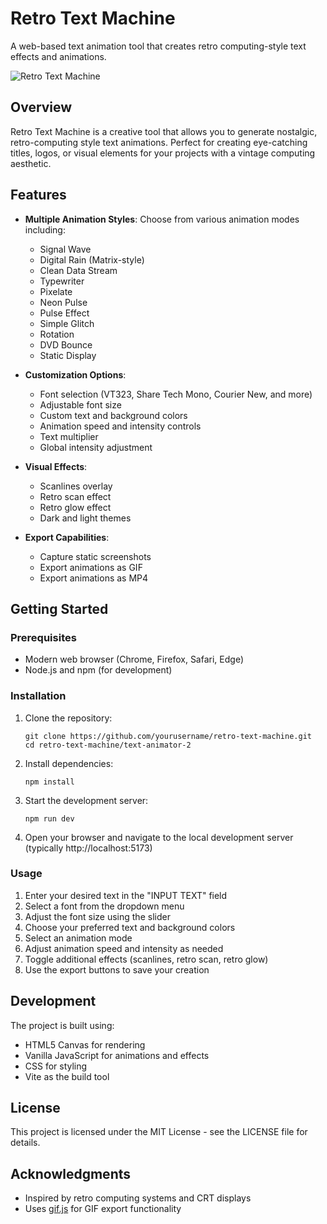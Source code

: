 # Retro Text Machine

A web-based text animation tool that creates retro computing-style text effects and animations.

![Retro Text Machine](https://via.placeholder.com/800x400?text=Retro+Text+Machine)

## Overview

Retro Text Machine is a creative tool that allows you to generate nostalgic, retro-computing style text animations. Perfect for creating eye-catching titles, logos, or visual elements for your projects with a vintage computing aesthetic.

## Features

- **Multiple Animation Styles**: Choose from various animation modes including:
  - Signal Wave
  - Digital Rain (Matrix-style)
  - Clean Data Stream
  - Typewriter
  - Pixelate
  - Neon Pulse
  - Pulse Effect
  - Simple Glitch
  - Rotation
  - DVD Bounce
  - Static Display

- **Customization Options**:
  - Font selection (VT323, Share Tech Mono, Courier New, and more)
  - Adjustable font size
  - Custom text and background colors
  - Animation speed and intensity controls
  - Text multiplier
  - Global intensity adjustment

- **Visual Effects**:
  - Scanlines overlay
  - Retro scan effect
  - Retro glow effect
  - Dark and light themes

- **Export Capabilities**:
  - Capture static screenshots
  - Export animations as GIF
  - Export animations as MP4

## Getting Started

### Prerequisites

- Modern web browser (Chrome, Firefox, Safari, Edge)
- Node.js and npm (for development)

### Installation

1. Clone the repository:
   ```
   git clone https://github.com/yourusername/retro-text-machine.git
   cd retro-text-machine/text-animator-2
   ```

2. Install dependencies:
   ```
   npm install
   ```

3. Start the development server:
   ```
   npm run dev
   ```

4. Open your browser and navigate to the local development server (typically http://localhost:5173)

### Usage

1. Enter your desired text in the "INPUT TEXT" field
2. Select a font from the dropdown menu
3. Adjust the font size using the slider
4. Choose your preferred text and background colors
5. Select an animation mode
6. Adjust animation speed and intensity as needed
7. Toggle additional effects (scanlines, retro scan, retro glow)
8. Use the export buttons to save your creation

## Development

The project is built using:
- HTML5 Canvas for rendering
- Vanilla JavaScript for animations and effects
- CSS for styling
- Vite as the build tool

## License

This project is licensed under the MIT License - see the LICENSE file for details.

## Acknowledgments

- Inspired by retro computing systems and CRT displays
- Uses [gif.js](https://github.com/jnordberg/gif.js) for GIF export functionality 